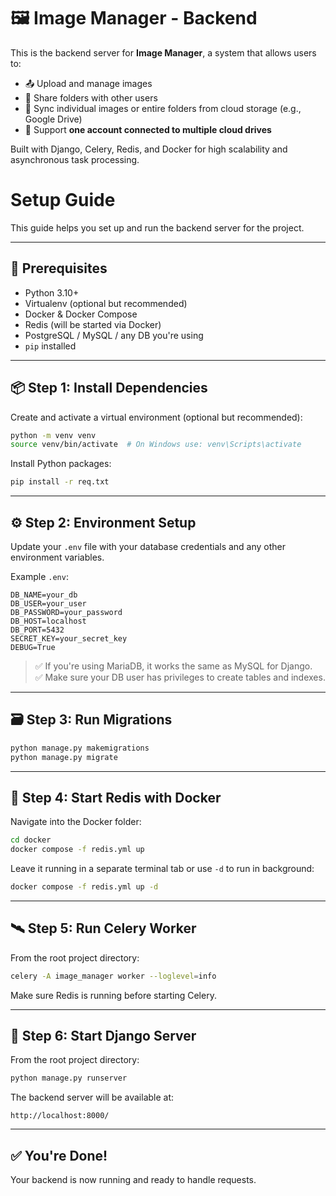 # 🖼️ Image Manager - Backend

This is the backend server for **Image Manager**, a system that allows users to:

- 📤 Upload and manage images
- 📁 Share folders with other users
- 🔄 Sync individual images or entire folders from cloud storage (e.g., Google Drive)
- 👤 Support **one account connected to multiple cloud drives**

Built with Django, Celery, Redis, and Docker for high scalability and asynchronous task processing.


# Setup Guide

This guide helps you set up and run the backend server for the project.

---

## 🧰 Prerequisites

- Python 3.10+
- Virtualenv (optional but recommended)
- Docker & Docker Compose
- Redis (will be started via Docker)
- PostgreSQL / MySQL / any DB you're using
- `pip` installed

---

## 📦 Step 1: Install Dependencies

Create and activate a virtual environment (optional but recommended):

```bash
python -m venv venv
source venv/bin/activate  # On Windows use: venv\Scripts\activate
```

Install Python packages:

```bash
pip install -r req.txt
```

---

## ⚙️ Step 2: Environment Setup

Update your `.env` file with your database credentials and any other environment variables.

Example `.env`:

```env
DB_NAME=your_db
DB_USER=your_user
DB_PASSWORD=your_password
DB_HOST=localhost
DB_PORT=5432
SECRET_KEY=your_secret_key
DEBUG=True
```

> ✅ If you're using MariaDB, it works the same as MySQL for Django.  
> ✅ Make sure your DB user has privileges to create tables and indexes.

---

## 🗃️ Step 3: Run Migrations

```bash
python manage.py makemigrations
python manage.py migrate
```

---

## 🐳 Step 4: Start Redis with Docker

Navigate into the Docker folder:

```bash
cd docker
docker compose -f redis.yml up
```

Leave it running in a separate terminal tab or use `-d` to run in background:

```bash
docker compose -f redis.yml up -d
```

---

## 🛰️ Step 5: Run Celery Worker

From the root project directory:

```bash
celery -A image_manager worker --loglevel=info
```

Make sure Redis is running before starting Celery.

---

## 🚀 Step 6: Start Django Server

From the root project directory:

```bash
python manage.py runserver
```

The backend server will be available at:

```
http://localhost:8000/
```

---

## ✅ You're Done!

Your backend is now running and ready to handle requests.